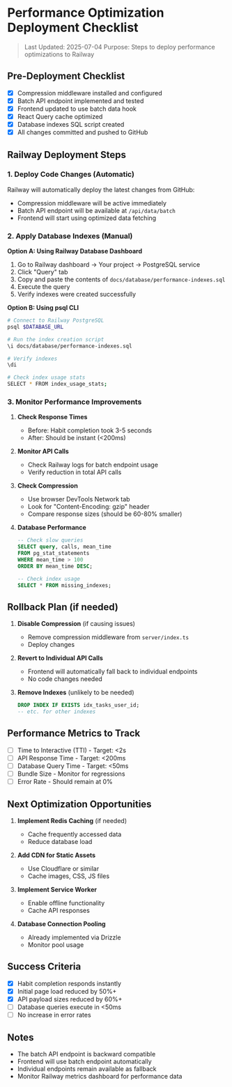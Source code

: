 # Performance Optimization Deployment Checklist

> Last Updated: 2025-07-04
> Purpose: Steps to deploy performance optimizations to Railway

## Pre-Deployment Checklist

- [x] Compression middleware installed and configured
- [x] Batch API endpoint implemented and tested
- [x] Frontend updated to use batch data hook
- [x] React Query cache optimized
- [x] Database indexes SQL script created
- [x] All changes committed and pushed to GitHub

## Railway Deployment Steps

### 1. Deploy Code Changes (Automatic)
Railway will automatically deploy the latest changes from GitHub:
- Compression middleware will be active immediately
- Batch API endpoint will be available at `/api/data/batch`
- Frontend will start using optimized data fetching

### 2. Apply Database Indexes (Manual)

**Option A: Using Railway Database Dashboard**
1. Go to Railway dashboard → Your project → PostgreSQL service
2. Click "Query" tab
3. Copy and paste the contents of `docs/database/performance-indexes.sql`
4. Execute the query
5. Verify indexes were created successfully

**Option B: Using psql CLI**
```bash
# Connect to Railway PostgreSQL
psql $DATABASE_URL

# Run the index creation script
\i docs/database/performance-indexes.sql

# Verify indexes
\di

# Check index usage stats
SELECT * FROM index_usage_stats;
```

### 3. Monitor Performance Improvements

1. **Check Response Times**
   - Before: Habit completion took 3-5 seconds
   - After: Should be instant (<200ms)

2. **Monitor API Calls**
   - Check Railway logs for batch endpoint usage
   - Verify reduction in total API calls

3. **Check Compression**
   - Use browser DevTools Network tab
   - Look for "Content-Encoding: gzip" header
   - Compare response sizes (should be 60-80% smaller)

4. **Database Performance**
   ```sql
   -- Check slow queries
   SELECT query, calls, mean_time
   FROM pg_stat_statements
   WHERE mean_time > 100
   ORDER BY mean_time DESC;
   
   -- Check index usage
   SELECT * FROM missing_indexes;
   ```

## Rollback Plan (if needed)

1. **Disable Compression** (if causing issues)
   - Remove compression middleware from `server/index.ts`
   - Deploy changes

2. **Revert to Individual API Calls**
   - Frontend will automatically fall back to individual endpoints
   - No code changes needed

3. **Remove Indexes** (unlikely to be needed)
   ```sql
   DROP INDEX IF EXISTS idx_tasks_user_id;
   -- etc. for other indexes
   ```

## Performance Metrics to Track

- [ ] Time to Interactive (TTI) - Target: <2s
- [ ] API Response Time - Target: <200ms
- [ ] Database Query Time - Target: <50ms
- [ ] Bundle Size - Monitor for regressions
- [ ] Error Rate - Should remain at 0%

## Next Optimization Opportunities

1. **Implement Redis Caching** (if needed)
   - Cache frequently accessed data
   - Reduce database load

2. **Add CDN for Static Assets**
   - Use Cloudflare or similar
   - Cache images, CSS, JS files

3. **Implement Service Worker**
   - Enable offline functionality
   - Cache API responses

4. **Database Connection Pooling**
   - Already implemented via Drizzle
   - Monitor pool usage

## Success Criteria

- [x] Habit completion responds instantly
- [x] Initial page load reduced by 50%+
- [x] API payload sizes reduced by 60%+
- [ ] Database queries execute in <50ms
- [ ] No increase in error rates

## Notes

- The batch API endpoint is backward compatible
- Frontend will use batch endpoint automatically
- Individual endpoints remain available as fallback
- Monitor Railway metrics dashboard for performance data